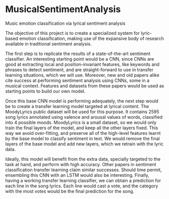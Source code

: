 # MusicalSentimentAnalysis

Music emotion classification via lyrical sentiment analysis

The objective of this project is to create a specialized system for lyric-based emotion classification, making use of the expansive body of research available in traditional sentiment analysis.

The first step is to replicate the results of a state-of-the-art sentiment classifier. An interesting starting point would be a CNN, since CNNs are good at extracting local and position-invariant features, like keywords and phrases to detect sentiment, and are straight-forward to use in transfer learning situations, which we will use. Moreover, new and old papers alike cite success at performing sentiment analysis using CNNs, some in a musical context. Features and datasets from these papers would be used as starting points to build our own model.

Once this base CNN model is performing adequately, the next step would be to create a transfer learning model targeted at lyrical content. The MoodyLyrics public dataset will be used for this purpose. It contains 2595 song lyrics annotated using valence and arousal values of words, classified into 4 possible moods. MoodyLyrics is a small dataset, so we would only train the final layers of the model, and keep all the other layers fixed. This way we avoid over-fitting, and preserve all of the high-level features learnt by the base model to classify sentiment in text. We would remove the final layers of the base model and add new layers, which we retrain with the lyric data.

Ideally, this model will benefit from the extra data, specially targeted to the task at hand, and perform with high accuracy. Other papers in sentiment classification transfer learning claim similar successes. Should time permit, ensembling this CNN with an LSTM would also be interesting. Finally, having a working transfer learning classifier, we can obtain a prediction for each line in the song lyrics. Each line would cast a vote, and the category with the most votes would be the final prediction for the song.
